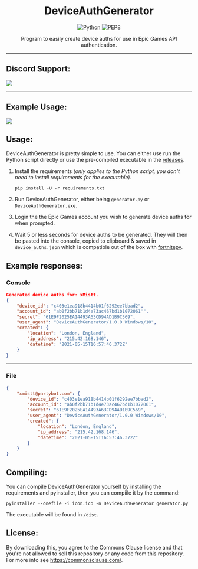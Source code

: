 <h1 align="center">DeviceAuthGenerator</h1>

<p align="center">
    <a href="https://www.python.org/downloads/" align="center">
        <img alt="Python" src="https://img.shields.io/badge/python-3.6%20%7C%203.7%20%7C%203.8%20%7C%203.9%20%7C%203.10%20%7C%203.11%20%7C%203.12-blue">
    </a>
    <a href="https://www.python.org/dev/peps/pep-0008/" align="center">
        <img alt="PEP8" src="https://img.shields.io/badge/PEP8-compliant-brightgreen.svg">
    </a>
</p>

<p align="center">Program to easily create device auths for use in Epic Games API authentication.</p>

---

## Discord Support:
<a href="https://discord.gg/8heARRB"><img src="https://discordapp.com/api/guilds/624635034225213440/widget.png?style=banner2"></a>

---
## Example Usage:
<img src="https://i.imgur.com/weIdKDD.gif" />

## Usage:
DeviceAuthGenerator is pretty simple to use. You can either use run the Python script directly or use the pre-compiled
executable in the <a href="#">releases</a>.
1. Install the requirements _(only applies to the Python script, you don't need to install requirements for the executable)_.

    ```
    pip install -U -r requirements.txt
    ```

2. Run DeviceAuthGenerator, either being `generator.py` or `DeviceAuthGenerator.exe`.

3. Login the the Epic Games account you wish to generate device auths for when prompted.

3. Wait 5 or less seconds for device auths to be generated. They will then be pasted into the console, copied to
clipboard & saved in `device_auths.json` which is compatible out of the box with
   <a href="https://github.com/Terbau/fortnitepy">fortnitepy</a>.
   
## Example responses:
### Console
```json
Generated device auths for: xMistt.
{
    "device_id": "c403e1ea918b4414b01f6292ee7bbad2",
    "account_id": "ab0f2bb71b1d4e73ac467bd1b1072061'",
    "secret": "61E9F2025EA14493A63CD94AD1B9C569",
    "user_agent": "DeviceAuthGenerator/1.0.0 Windows/10",
    "created": {
        "location": "London, England",
        "ip_address": "215.42.168.146",
        "datetime": "2021-05-15T16:57:46.372Z"
    }
}

```
___
### File
```json
{
    "xmistt@partybot.com": {
        "device_id": "c403e1ea918b4414b01f6292ee7bbad2",
        "account_id": "ab0f2bb71b1d4e73ac467bd1b1072061",
        "secret": "61E9F2025EA14493A63CD94AD1B9C569",
        "user_agent": "DeviceAuthGenerator/1.0.0 Windows/10",
        "created": {
            "location": "London, England",
            "ip_address": "215.42.168.146",
            "datetime": "2021-05-15T16:57:46.372Z"
        }
    }
}
```
## Compiling:
You can compile DeviceAuthGenerator yourself by installing the requirements and pyinstaller, then you can compiile it by the command: 
```
pyinstaller --onefile -i icon.ico -n DeviceAuthGenerator generator.py
```
The executable will be found in `/dist`.


## License:
By downloading this, you agree to the Commons Clause license and that you're not allowed to sell this repository or any code from this repository. For more info see https://commonsclause.com/.
